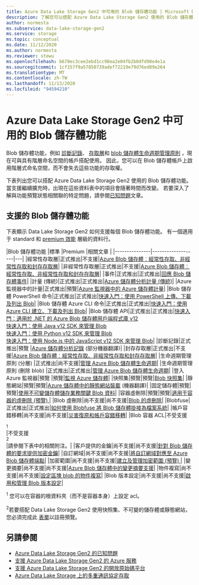 ```yaml
---
title: Azure Data Lake Storage Gen2 中可用的 Blob 儲存體功能 | Microsoft Docs
description: 了解您可以搭配 Azure Data Lake Storage Gen2 使用的 Blob 儲存體功能
author: normesta
ms.subservice: data-lake-storage-gen2
ms.service: storage
ms.topic: conceptual
ms.date: 11/12/2020
ms.author: normesta
ms.reviewer: stewu
ms.openlocfilehash: b670ec3cee2ebd1cc98ea2e04fb2b0dfd90e4e1a
ms.sourcegitcommit: 1cf157f9a57850739adef72219e79d76ed89e264
ms.translationtype: MT
ms.contentlocale: zh-TW
ms.lasthandoff: 11/13/2020
ms.locfileid: "94594210"
---
```

# <a name="blob-storage-features-available-in-azure-data-lake-storage-gen2"></a>Azure Data Lake Storage Gen2 中可用的 Blob 儲存體功能

Blob 儲存體功能，例如 [診斷記錄](../common/storage-analytics-logging.md)、 [存取層](storage-blob-storage-tiers.md)和 [blob 儲存體生命週期管理原則](storage-lifecycle-management-concepts.md) ，現在可與具有階層命名空間的帳戶搭配使用。 因此，您可以在 Blob 儲存體帳戶上啟用階層式命名空間，而不會失去這些功能的存取權。

下表列出您可以搭配 Azure Data Lake Storage Gen2 使用的 Blob 儲存體功能。 當支援繼續擴充時，出現在這些資料表中的項目會隨著時間而改變。 若要深入了解與功能預覽狀態相關聯的特定問題，請參閱[已知問題](data-lake-storage-known-issues.md)文章。

## <a name="supported-blob-storage-features"></a>支援的 Blob 儲存體功能

下表顯示 Data Lake Storage Gen2 如何支援每個 Blob 儲存體功能。 有一個適用于 standard 和 [premium 效能](premium-tier-for-data-lake-storage.md) 層級的資料行。 

|Blob 儲存體功能 |標準 |Premium |相關文章 |
|---------------|-------------------|---|
|經常性存取層|正式推出|不支援|[Azure Blob 儲存體︰經常性存取、非經常性存取和封存存取層](storage-blob-storage-tiers.md)|
|非經常性存取層|正式推出|不支援|[Azure Blob 儲存體︰經常性存取、非經常性存取和封存存取層](storage-blob-storage-tiers.md)|
|事件|正式推出|正式推出|[回應 Blob 儲存體事件](storage-blob-event-overview.md)|
|計量 (傳統)|正式推出|正式推出|[Azure 儲存體分析計量 (傳統)](../common/storage-analytics-metrics.md?toc=%2fazure%2fstorage%2fblobs%2ftoc.json)|
|Azure 監視器中的計量|正式推出|預覽|[Azure 監視器中的 Azure 儲存體計量](../common/storage-metrics-in-azure-monitor.md?toc=%2fazure%2fstorage%2fblobs%2ftoc.json)|
|Blob 儲存體 PowerShell 命令|正式推出|正式推出|[快速入門：使用 PowerShell 上傳、下載及列出 Blob](storage-quickstart-blobs-powershell.md)|
|Blob 儲存體 Azure CLI 命令|正式推出|正式推出|[快速入門：使用 Azure CLI 建立、下載及列出 Blob](storage-quickstart-blobs-cli.md)|
|Blob 儲存體 API|正式推出|正式推出|[快速入門：適用於 .NET 的 Azure Blob 儲存體用戶端程式庫 v12](storage-quickstart-blobs-dotnet.md)<br>[快速入門：使用 Java v12 SDK 來管理 Blob](storage-quickstart-blobs-java.md)<br>[快速入門：使用 Python v12 SDK 來管理 Blob](storage-quickstart-blobs-python.md)<br>[快速入門：使用 Node.js 中的 JavaScript v12 SDK 來管理 Blob](storage-quickstart-blobs-nodejs.md)|
|診斷記錄|正式推出|預覽 |[Azure 儲存體分析記錄](../common/storage-analytics-logging.md?toc=%2fazure%2fstorage%2fblobs%2ftoc.json) (部分機器翻譯)|
|封存存取層|正式推出|不支援|[Azure Blob 儲存體︰經常性存取、非經常性存取和封存存取層](storage-blob-storage-tiers.md)|
|生命週期管理原則 (分層) |正式推出|尚不支援|[管理 Azure Blob 儲存體生命週期](storage-lifecycle-management-concepts.md)|
|生命週期管理原則 (刪除 blob) |正式推出|正式推出|[管理 Azure Blob 儲存體生命週期](storage-lifecycle-management-concepts.md)|
|登入 Azure 監視器|預覽 |預覽|[監視 Azure 儲存體](../common/monitor-storage.md)|
|快照集|預覽|預覽|[Blob 快照集](snapshots-overview.md)|
|靜態網站|預覽|預覽|[Azure 儲存體中的靜態網站裝載](storage-blob-static-website.md) \(機器翻譯\)|
|固定儲存體|預覽|預覽|[使用不可變儲存體儲存業務關鍵 Blob 資料](storage-blob-immutable-storage.md)|
|容器虛刪除|預覽|預覽|[適用于容器的虛刪除 (預覽) ](soft-delete-container-overview.md)|
|Blob 虛刪除|尚不支援|尚不支援|[Blob 的虛刪除](storage-blob-soft-delete.md)|
|Blobfuse|正式推出|正式推出|[如何使用 Blobfuse 將 Blob 儲存體掛接為檔案系統](storage-how-to-mount-container-linux.md)|
|帳戶容錯移轉|尚不支援|尚不支援|[災害復原和帳戶容錯移轉](../common/storage-disaster-recovery-guidance.md?toc=%2fazure%2fstorage%2fblobs%2ftoc.json)|
|Blob 容器 ACL|不受支援<div role="complementary" aria-labelledby="blob-container-ACL"><sup>1</sup></div>|不受支援<div role="complementary" aria-labelledby="blob-container-ACL"><sup>2</sup></div>|請參閱下表中的相關附注。|
|客戶提供的金鑰|尚不支援|尚不支援|[針對 Blob 儲存體的要求提供加密金鑰](encryption-customer-provided-keys.md)|
|自訂網域|尚不支援|尚不支援|[將自訂網域對應至 Azure Blob 儲存體端點](storage-custom-domain-name.md)|
|加密範圍|尚不支援|尚不支援|[建立及管理加密範圍 (預覽) ](encryption-scope-manage.md)|
|變更摘要|尚不支援|尚不支援|[Azure Blob 儲存體中的變更摘要支援](storage-blob-change-feed.md)|
|物件複寫|尚不支援|尚不支援|[設定區塊 blob 的物件複寫](object-replication-configure.md)|
|Blob 版本設定|尚不支援|尚不支援|[啟用和管理 Blob 版本設定](versioning-enable.md)|

<div id="blob-container-ACL"><sup>1</sup> 您可以在容器的根資料夾（而不是容器本身）上設定 acl。</div><br>

<div id="preview-form"><sup>2</sup>若要搭配 Data Lake Storage Gen2 使用快照集、不可變的儲存體或靜態網站，您必須完成此 <a href=https://forms.microsoft.com/Pages/ResponsePage.aspx?id=v4j5cvGGr0GRqy180BHbR2EUNXd_ZNJCq_eDwZGaF5VUOUc3NTNQSUdOTjgzVUlVT1pDTzU4WlRKRy4u>表單</a>以註冊預覽。  </div>

## <a name="see-also"></a>另請參閱

- [Azure Data Lake Storage Gen2 的已知問題](data-lake-storage-known-issues.md)
- [支援 Azure Data Lake Storage Gen2 的 Azure 服務](data-lake-storage-supported-azure-services.md)
- [支援 Azure Data Lake Storage Gen2 的開放原始碼平台](data-lake-storage-supported-open-source-platforms.md)
- [Azure Data Lake Storage 上的多重通訊協定存取](data-lake-storage-multi-protocol-access.md)
